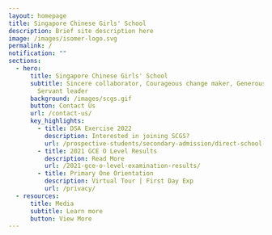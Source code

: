 ```yaml
---
layout: homepage
title: Singapore Chinese Girls' School
description: Brief site description here
image: /images/isomer-logo.svg
permalink: /
notification: ""
sections:
  - hero:
      title: Singapore Chinese Girls' School
      subtitle: Sincere collaborator, Courageous change maker, Generous contributor,
        Servant leader
      background: /images/scgs.gif
      button: Contact Us
      url: /contact-us/
      key_highlights:
        - title: DSA Exercise 2022
          description: Interested in joining SCGS?
          url: /prospective-students/secondary-admission/direct-school-admission/
        - title: 2021 GCE O Level Results
          description: Read More
          url: /2021-gce-o-level-examination-results/
        - title: Primary One Orientation
          description: Virtual Tour | First Day Exp
          url: /privacy/
  - resources:
      title: Media
      subtitle: Learn more
      button: View More
---
```

